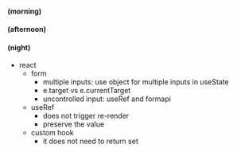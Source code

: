 #### (morning)

#### (afternoon)

#### (night)

- react
  - form
    - multiple inputs: use object for multiple inputs in useState
    - e.target vs e.currentTarget
    - uncontrolled input: useRef and formapi
  - useRef
    - does not trigger re-render
    - preserve the value
  - custom hook
    - it does not need to return set
